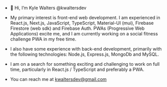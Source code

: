 - 👋 Hi, I’m Kyle Walters @kwaltersdev

- My primary interest is front-end web development. I am experienced in React.js, Next.js, JavaScript, TypeScript, Material-UI (mui), Firebase Firestore (web sdk) and Firebase Auth. PWAs (Progressive Web Applications) excite me, and I am currently working on a social fitness challenge PWA in my free time.

- I also have some experience with back-end development, primarily with the following technologies: Node.js, Express.js, MongoDb and MySQL.

- I am on a search for something exciting and challenging to work on full time, particularly in React.js / TypeScript and preferably a PWA.

- You can reach me at kwaltersdev@gmail.com


<!---
kwaltersdev/kwaltersdev is a ✨ special ✨ repository because its `README.md` (this file) appears on your GitHub profile.
You can click the Preview link to take a look at your changes.
--->
